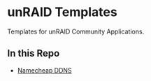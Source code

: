 # unRAID Templates
Templates for unRAID Community Applications.

## In this Repo
- [Namecheap DDNS](https://github.com/EdwardChamberlain/namecheap_ddns)